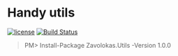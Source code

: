 # Handy utils
[![license](https://img.shields.io/github/license/mashape/apistatus.svg?style=flat-square)]()
[![Build Status](https://travis-ci.org/zavolokas/Utils.svg?branch=master)](https://travis-ci.org/zavolokas/Utils)

> PM> Install-Package Zavolokas.Utils -Version 1.0.0
